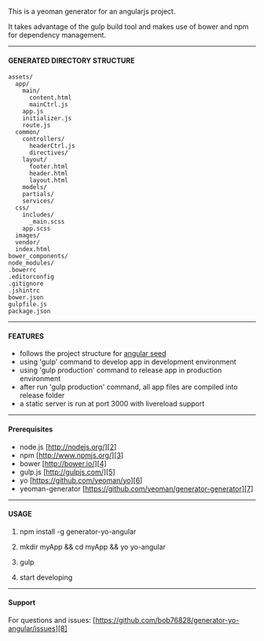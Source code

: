 This is a yeoman generator for an angularjs project.

It takes advantage of the gulp build tool and makes use of bower and npm for dependency management.

-----

#### GENERATED DIRECTORY STRUCTURE ####

    assets/
      app/
        main/
          content.html
          mainCtrl.js
        app.js
        initializer.js
        route.js
      common/
        controllers/
          headerCtrl.js
          directives/
        layout/
          footer.html
          header.html
          layout.html
        models/
        partials/
        services/
      css/
        includes/
          _main.scss
        app.scss
      images/
      vendor/
      index.html
    bower_components/    
    node_modules/
    .bowerrc
    .editorconfig
    .gitignore
    .jshintrc
    bower.json
    gulpfile.js
    package.json

-----

#### FEATURES ####
- follows the project structure for [angular seed][1]
- using 'gulp' command to develop app in development environment
- using 'gulp production' command to release app in production environment
- after run 'gulp production' command, all app files are compiled into release folder
- a static server is run at port 3000 with livereload support

-----

#### Prerequisites ####
- node.js [http://nodejs.org/][2]
- npm [http://www.npmjs.org/][3]
- bower [http://bower.io/][4]
- gulp.js [http://gulpjs.com/][5]
- yo [https://github.com/yeoman/yo][6]
- yeoman-generator [https://github.com/yeoman/generator-generator][7]

-----

#### USAGE ####
1) npm install -g generator-yo-angular

2) mkdir myApp && cd myApp && yo yo-angular

3) gulp

6) start developing

----

#### Support ####
For questions and issues: [https://github.com/bob76828/generator-yo-angular/issues][8]


  [1]: https://github.com/angular/angular-seed
  [2]: http://nodejs.org/
  [3]: http://www.npmjs.org/
  [4]: http://bower.io/
  [5]: http://gulpjs.com/
  [6]: https://github.com/yeoman/yo
  [7]: https://github.com/yeoman/generator-generator
  [8]: https://github.com/henyojess/generator-gulp-ng/issues
